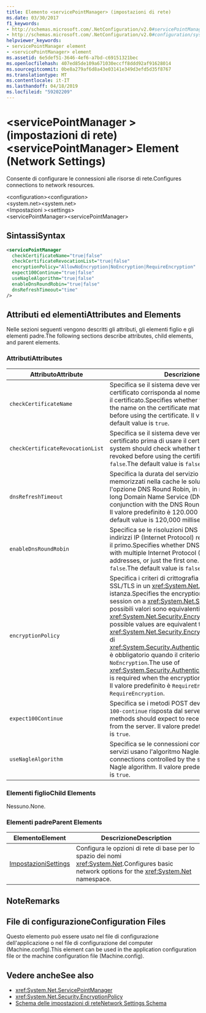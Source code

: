 ```yaml
---
title: Elemento <servicePointManager> (impostazioni di rete)
ms.date: 03/30/2017
f1_keywords:
- http://schemas.microsoft.com/.NetConfiguration/v2.0#servicePointManager
- http://schemas.microsoft.com/.NetConfiguration/v2.0#configuration/system.net/settings/servicePointManager
helpviewer_keywords:
- servicePointManager element
- <servicePointManager> element
ms.assetid: 6e5def51-3646-4ef6-a7bd-c69151321bec
ms.openlocfilehash: 407ed85de109a671030eccff8ddd92af91628014
ms.sourcegitcommit: 0be8a279af6d8a43e03141e349d3efd5d35f8767
ms.translationtype: MT
ms.contentlocale: it-IT
ms.lasthandoff: 04/18/2019
ms.locfileid: "59202209"
---
```

# <a name="servicepointmanager-element-network-settings"></a><span data-ttu-id="ea6e9-102">\<servicePointManager > (impostazioni di rete)</span><span class="sxs-lookup"><span data-stu-id="ea6e9-102">\<servicePointManager> Element (Network Settings)</span></span>
<span data-ttu-id="ea6e9-103">Consente di configurare le connessioni alle risorse di rete.</span><span class="sxs-lookup"><span data-stu-id="ea6e9-103">Configures connections to network resources.</span></span>  
  
 <span data-ttu-id="ea6e9-104">\<configuration></span><span class="sxs-lookup"><span data-stu-id="ea6e9-104">\<configuration></span></span>  
<span data-ttu-id="ea6e9-105">\<system.net></span><span class="sxs-lookup"><span data-stu-id="ea6e9-105">\<system.net></span></span>  
<span data-ttu-id="ea6e9-106">\<Impostazioni ></span><span class="sxs-lookup"><span data-stu-id="ea6e9-106">\<settings></span></span>  
<span data-ttu-id="ea6e9-107">\<servicePointManager></span><span class="sxs-lookup"><span data-stu-id="ea6e9-107">\<servicePointManager></span></span>  
  
## <a name="syntax"></a><span data-ttu-id="ea6e9-108">Sintassi</span><span class="sxs-lookup"><span data-stu-id="ea6e9-108">Syntax</span></span>  
  
```xml  
<servicePointManager  
  checkCertificateName="true|false"  
  checkCertificateRevocationList="true|false"  
  encryptionPolicy="AllowNoEncryption|NoEncryption|RequireEncryption"  
  expect100Continue="true|false"  
  useNagleAlgorithm="true|false"  
  enableDnsRoundRobin="true|false"  
  dnsRefreshTimeout="time"  
/>  
```  
  
## <a name="attributes-and-elements"></a><span data-ttu-id="ea6e9-109">Attributi ed elementi</span><span class="sxs-lookup"><span data-stu-id="ea6e9-109">Attributes and Elements</span></span>  
 <span data-ttu-id="ea6e9-110">Nelle sezioni seguenti vengono descritti gli attributi, gli elementi figlio e gli elementi padre.</span><span class="sxs-lookup"><span data-stu-id="ea6e9-110">The following sections describe attributes, child elements, and parent elements.</span></span>  
  
### <a name="attributes"></a><span data-ttu-id="ea6e9-111">Attributi</span><span class="sxs-lookup"><span data-stu-id="ea6e9-111">Attributes</span></span>  
  
|<span data-ttu-id="ea6e9-112">**Attributo**</span><span class="sxs-lookup"><span data-stu-id="ea6e9-112">**Attribute**</span></span>|<span data-ttu-id="ea6e9-113">**Descrizione**</span><span class="sxs-lookup"><span data-stu-id="ea6e9-113">**Description**</span></span>|  
|-------------------|---------------------|  
|`checkCertificateName`|<span data-ttu-id="ea6e9-114">Specifica se il sistema deve verificare che il nome del certificato corrisponda al nome host del server prima di usare il certificato.</span><span class="sxs-lookup"><span data-stu-id="ea6e9-114">Specifies whether the system should verify that the name on the certificate matches the server host name before using the certificate.</span></span> <span data-ttu-id="ea6e9-115">Il valore predefinito è `true`.</span><span class="sxs-lookup"><span data-stu-id="ea6e9-115">The default value is `true`.</span></span>|  
|`checkCertificateRevocationList`|<span data-ttu-id="ea6e9-116">Specifica se il sistema deve verificare se è stato revocato il certificato prima di usare il certificato.</span><span class="sxs-lookup"><span data-stu-id="ea6e9-116">Specifies whether the system should check whether the certificate has been revoked before using the certificate.</span></span> <span data-ttu-id="ea6e9-117">Il valore predefinito è `false`.</span><span class="sxs-lookup"><span data-stu-id="ea6e9-117">The default value is `false`.</span></span>|  
|`dnsRefreshTimeout`|<span data-ttu-id="ea6e9-118">Specifica la durata del servizio DNS (Domain Name) vengono memorizzati nella cache le soluzioni in combinazione con l'opzione DNS Round Robin, in millisecondi.</span><span class="sxs-lookup"><span data-stu-id="ea6e9-118">Specifies how long Domain Name Service (DNS) resolutions are cached in conjunction with the DNS Round Robin option, in milliseconds.</span></span> <span data-ttu-id="ea6e9-119">Il valore predefinito è 120.000 millisecondi (due minuti).</span><span class="sxs-lookup"><span data-stu-id="ea6e9-119">The default value is 120,000 milliseconds (two minutes).</span></span>|  
|`enableDnsRoundRobin`|<span data-ttu-id="ea6e9-120">Specifica se le risoluzioni DNS dell'host di nomi con più indirizzi IP (Internet Protocol) restituiti tutti gli indirizzi, o solo il primo.</span><span class="sxs-lookup"><span data-stu-id="ea6e9-120">Specifies whether DNS resolutions of host names with multiple Internet Protocol (IP) addresses return all the addresses, or just the first one.</span></span> <span data-ttu-id="ea6e9-121">Il valore predefinito è `false`.</span><span class="sxs-lookup"><span data-stu-id="ea6e9-121">The default value is `false`.</span></span>|  
|`encryptionPolicy`|<span data-ttu-id="ea6e9-122">Specifica i criteri di crittografia applicati a una sessione SSL/TLS in un <xref:System.Net.ServicePointManager> istanza.</span><span class="sxs-lookup"><span data-stu-id="ea6e9-122">Specifies the encryption policy applied to an SSL/TLS session on a <xref:System.Net.ServicePointManager> instance.</span></span> <span data-ttu-id="ea6e9-123">I possibili valori sono equivalenti ai valori per il <xref:System.Net.Security.EncryptionPolicy> enumerazione.</span><span class="sxs-lookup"><span data-stu-id="ea6e9-123">The possible values are equivalent to the values for the <xref:System.Net.Security.EncryptionPolicy> enumeration.</span></span> <span data-ttu-id="ea6e9-124">L'uso di <xref:System.Security.Authentication.CipherAlgorithmType.Null> è obbligatorio quando il criterio di crittografia è impostato su `NoEncryption`.</span><span class="sxs-lookup"><span data-stu-id="ea6e9-124">The use of <xref:System.Security.Authentication.CipherAlgorithmType.Null> is required when the encryption policy is set to `NoEncryption`.</span></span> <span data-ttu-id="ea6e9-125">Il valore predefinito è `RequireEncryption`.</span><span class="sxs-lookup"><span data-stu-id="ea6e9-125">The default value is `RequireEncryption`.</span></span>|  
|`expect100Continue`|<span data-ttu-id="ea6e9-126">Specifica se i metodi POST devono prevedere di ricevere un `100-continue` risposta dal server.</span><span class="sxs-lookup"><span data-stu-id="ea6e9-126">Specifies whether POST methods should expect to receive a `100-continue` response from the server.</span></span> <span data-ttu-id="ea6e9-127">Il valore predefinito è `true`.</span><span class="sxs-lookup"><span data-stu-id="ea6e9-127">The default value is `true`.</span></span>|  
|`useNagleAlgorithm`|<span data-ttu-id="ea6e9-128">Specifica se le connessioni controllate dal punto di Gestione servizi usano l'algoritmo Nagle.</span><span class="sxs-lookup"><span data-stu-id="ea6e9-128">Specifies whether connections controlled by the service point manager use the Nagle algorithm.</span></span> <span data-ttu-id="ea6e9-129">Il valore predefinito è `true`.</span><span class="sxs-lookup"><span data-stu-id="ea6e9-129">The default value is `true`.</span></span>|  
  
### <a name="child-elements"></a><span data-ttu-id="ea6e9-130">Elementi figlio</span><span class="sxs-lookup"><span data-stu-id="ea6e9-130">Child Elements</span></span>  
 <span data-ttu-id="ea6e9-131">Nessuno.</span><span class="sxs-lookup"><span data-stu-id="ea6e9-131">None.</span></span>  
  
### <a name="parent-elements"></a><span data-ttu-id="ea6e9-132">Elementi padre</span><span class="sxs-lookup"><span data-stu-id="ea6e9-132">Parent Elements</span></span>  
  
|<span data-ttu-id="ea6e9-133">**Elemento**</span><span class="sxs-lookup"><span data-stu-id="ea6e9-133">**Element**</span></span>|<span data-ttu-id="ea6e9-134">**Descrizione**</span><span class="sxs-lookup"><span data-stu-id="ea6e9-134">**Description**</span></span>|  
|-----------------|---------------------|  
|[<span data-ttu-id="ea6e9-135">Impostazioni</span><span class="sxs-lookup"><span data-stu-id="ea6e9-135">Settings</span></span>](../../../../../docs/framework/configure-apps/file-schema/network/settings-element-network-settings.md)|<span data-ttu-id="ea6e9-136">Configura le opzioni di rete di base per lo spazio dei nomi <xref:System.Net>.</span><span class="sxs-lookup"><span data-stu-id="ea6e9-136">Configures basic network options for the <xref:System.Net> namespace.</span></span>|  
  
## <a name="remarks"></a><span data-ttu-id="ea6e9-137">Note</span><span class="sxs-lookup"><span data-stu-id="ea6e9-137">Remarks</span></span>  
  
## <a name="configuration-files"></a><span data-ttu-id="ea6e9-138">File di configurazione</span><span class="sxs-lookup"><span data-stu-id="ea6e9-138">Configuration Files</span></span>  
 <span data-ttu-id="ea6e9-139">Questo elemento può essere usato nel file di configurazione dell'applicazione o nel file di configurazione del computer (Machine.config).</span><span class="sxs-lookup"><span data-stu-id="ea6e9-139">This element can be used in the application configuration file or the machine configuration file (Machine.config).</span></span>  
  
## <a name="see-also"></a><span data-ttu-id="ea6e9-140">Vedere anche</span><span class="sxs-lookup"><span data-stu-id="ea6e9-140">See also</span></span>

- <xref:System.Net.ServicePointManager>
- <xref:System.Net.Security.EncryptionPolicy>
- [<span data-ttu-id="ea6e9-141">Schema delle impostazioni di rete</span><span class="sxs-lookup"><span data-stu-id="ea6e9-141">Network Settings Schema</span></span>](../../../../../docs/framework/configure-apps/file-schema/network/index.md)
